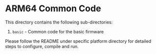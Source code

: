# ARM64 Common Code

This directory contains the following sub-directories:

1. `basic` - Common code for the basic firmware

Please follow the README under specific platform directory for detailed steps
to configure, compile and run.
